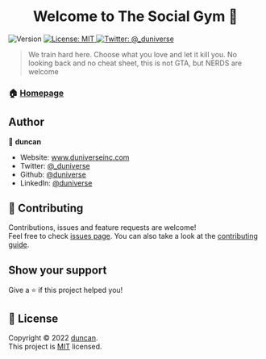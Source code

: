<h1 align="center">Welcome to The Social Gym 👋</h1>
<p>
  <img alt="Version" src="https://img.shields.io/badge/version-0.0.1-blue.svg?cacheSeconds=2592000" />
  <a href="https://github.com/dunivers3/socialGym/blob/main/LICENSE" target="_blank">
    <img alt="License: MIT" src="https://img.shields.io/badge/License-MIT-yellow.svg" />
  </a>
  <a href="https://twitter.com/_duniverse" target="_blank">
    <img alt="Twitter: @_duniverse" src="https://img.shields.io/twitter/follow/_duniverse.svg?style=social" />
  </a>
</p>

> We train hard here. Choose what you love and let it kill you. No looking back and no cheat sheet, this is not GTA, but NERDS are welcome

### 🏠 [Homepage](https://wwww.nerdsocialgym.com)

## Author

👤 **duncan**

* Website: www.duniverseinc.com
* Twitter: [@_duniverse](https://twitter.com/_duniverse)
* Github: [@duniverse](https://github.com/duniverse)
* LinkedIn: [@duniverse](https://linkedin.com/in/duniverse)

## 🤝 Contributing

Contributions, issues and feature requests are welcome!<br />Feel free to check [issues page](https://github.com/dunivers3/socialGym/issues). You can also take a look at the [contributing guide](https://github.com/dunivers3/socialGym/pulls).

## Show your support

Give a ⭐️ if this project helped you!

## 📝 License

Copyright © 2022 [duncan](https://github.com/dunivers3).<br />
This project is [MIT](https://github.com/dunivers3/socialGym/blob/main/LICENSE) licensed.
